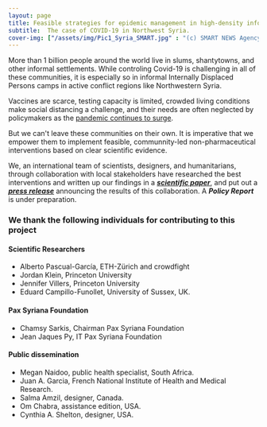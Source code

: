 ```yaml
---
layout: page
title: Feasible strategies for epidemic management in high-density informal settlements.
subtitle:  The case of COVID-19 in Northwest Syria.
cover-img: ["/assets/img/Pic1_Syria_SMART.jpg" : "(c) SMART NEWS Agency","/assets/img/Pic2_Syria_SMART.jpg" : "(c) SMART NEWS Agency","/assets/img/Pic3_Syria_SMART.jpg" : "(c) SMART NEWS Agency","/assets/img/Pic4_Syria_SMART.jpg" : "(c) SMART NEWS Agency","/assets/img/Pic5_Syria_SMART.jpg" : "(c) SMART NEWS Agency","/assets/img/Pic6_Syria_SMART.jpg" : "(c) SMART NEWS Agency","/assets/img/Pic7_Syria_SMART.jpg" : "(c) SMART NEWS Agency","/assets/img/Pic8_Syria_SMART.jpg" : "(c) SMART NEWS Agency","/assets/img/Pic9_Syria_SMART.jpg" : "(c) SMART NEWS Agency","/assets/img/Pic10_Syria_SMART.jpg" : "(c) SMART NEWS Agency"]
---
```



More than 1 billion people around the world live in slums, shantytowns, and other informal settlements. While controling Covid-19 is challenging in all of these communities, it is especially so in informal Internally Displaced Persons camps in active conflict regions like Northwestern Syria. 

Vaccines are scarce, testing capacity is limited, crowded living conditions make social distancing a challenge, and their needs are often neglected by policymakers as the [pandemic continues to surge](https://reliefweb.int/report/syrian-arab-republic/second-surge-covid-19-cases-northwest-syria-likely-cases-doubled-month). 

But we can't leave these communities on their own. It is imperative that we empower them to implement feasible, communnity-led non-pharmaceutical interventions based on clear scientific evidence. 

We, an international team of scientists, designers, and humanitarians, through collaboration with local stakeholders have researched the best interventions and written up our findings in a ***[scientific paper](https://gh.bmj.com/content/6/8/e004656.full)***, and put out a ***[press release](/reports/Syria_PressRelease.pdf)*** announcing the results of this collaboration. A ***Policy Report*** is under preparation.


### We thank the following individuals for contributing to this project

#### Scientific Researchers

* Alberto Pascual-García, ETH-Zürich and crowdfight 
* Jordan Klein, Princeton University 
* Jennifer Villers, Princeton University 
* Eduard Campillo-Funollet, University of Sussex, UK. 

#### Pax Syriana Foundation

* Chamsy Sarkis, Chairman Pax Syriana Foundation 
* Jean Jaques Py, IT Pax Syriana Foundation

#### Public dissemination

* Megan Naidoo, public health specialist, South Africa.
* Juan A. Garcia, French National Institute of Health and Medical Research.
* Salma Amzil, designer, Canada.
* Om Chabra, assistance edition, USA.
* Cynthia A. Shelton, designer, USA.
